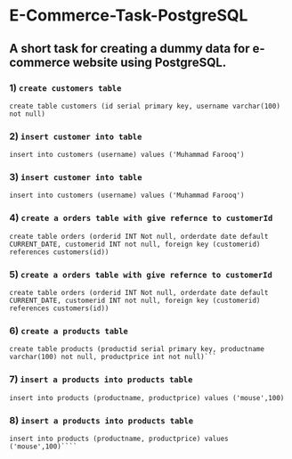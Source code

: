 # E-Commerce-Task-PostgreSQL

## A short task for creating a dummy data for e-commerce website using PostgreSQL.

### 1) `create customers table`

```
create table customers (id serial primary key, username varchar(100) not null)
```

### 2) `insert customer into table`

```
insert into customers (username) values ('Muhammad Farooq')
```

### 3) `insert customer into table`

```
insert into customers (username) values ('Muhammad Farooq')
```

### 4) `create a orders table with give refernce to customerId`

```
create table orders (orderid INT Not null, orderdate date default CURRENT_DATE, customerid INT not null, foreign key (customerid) references customers(id))
```

### 5) `create a orders table with give refernce to customerId`

```
create table orders (orderid INT Not null, orderdate date default CURRENT_DATE, customerid INT not null, foreign key (customerid) references customers(id))
```

### 6) `create a products table`

````
create table products (productid serial primary key, productname varchar(100) not null, productprice int not null)```
````

### 7) `insert a products into products table`

`````
insert into products (productname, productprice) values ('mouse',100)
`````

### 8) `insert a products into products table`

`````
insert into products (productname, productprice) values ('mouse',100)````
`````

